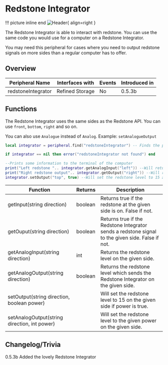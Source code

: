 # Redstone Integrator

!!! picture inline end
    ![Header](https://intelligence-modding.de/wp-content/uploads/2021/04/Redstone-Integrator.png){ align=right }

The Redstone Integrator is able to interact with redstone.
You can use the same code you would use for a computer on a Redstone Integrator.

You may need this peripheral for cases where you need to output redstone signals on more sides than a regular computer has to offer.

## Overview

| Peripheral Name    | Interfaces with | Events | Introduced in |
| ------------------ | --------------- | ------ | ------------- |
| redstoneIntegrator | Refined Storage | No     | 0.5.3b        |

## Functions

The Redstone Integrator uses the same sides as the Redstone API.
You can use `front`, `bottom`, `right` and so on.

You can also use `Analogue` instead of `Analog`. Example: `setAnalogueOutput`

```lua
local integrator = peripheral.find("redstoneIntegrator") -- Finds the peripheral if one is connected

if integrator == nil then error("redstoneIntegrator not found") end

--Prints some information to the terminal of the computer
print("Left redstone ".. integrator.getAnalogInput("left")) --Will return the level of the redstone at the right side.
print("Right redstone output".. integrator.getOutput("right")) --Will return the output level which is set wich setAnalogOutput
integrator.setOutput("top", true) --Will set the redstone level to 15 at the top of the Redstone Integrator

```

| Function                                     | Returns | Description                                                                                      |
| -------------------------------------------- | ------- | ------------------------------------------------------------------------------------------------ |
| getInput(string direction)                   | boolean | Returns true if the redstone at the given side is on. False if not.                              |
| getOuput(string direction)                   | boolean | Returns true if the Redstone Integrator sends a redstone signal to the given side. False if not. |
| getAnalogInput(string direction)             | int     | Returns the redstone level on the given side.                                                    |
| getAnalogOutput(string direction)            | boolean | Returns the redstone level which sends the Redstone Integrator on the given side.                |
| setOutput(string direction, boolean power)   |         | Will set the redstone level to 15 on the given side if power is true.                            |
| setAnalogOutput(string direction, int power) |         | Will set the redstone level to the given power on the given side.                                |

## Changelog/Trivia

0.5.3b
Added the lovely Redstone Integrator
